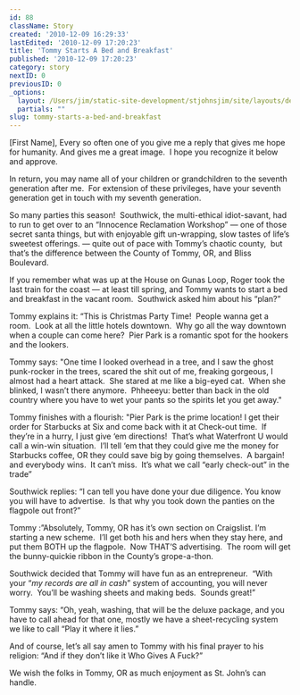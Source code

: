 ```yaml
---
id: 88
className: Story
created: '2010-12-09 16:29:33'
lastEdited: '2010-12-09 17:20:23'
title: 'Tommy Starts A Bed and Breakfast'
published: '2010-12-09 17:20:23'
category: story
nextID: 0
previousID: 0
_options:
  layout: /Users/jim/static-site-development/stjohnsjim/site/layouts/default.static.ttml
  partials: ""
slug: tommy-starts-a-bed-and-breakfast
---
```

<p>[First Name], Every so often one of you give me a reply that gives me hope for humanity. And gives me a great image.&nbsp; I hope you recognize it below and approve.</p>
<p >In return, you may name all of your children or grandchildren to the seventh generation after me.&nbsp; For extension of these privileges, have your seventh generation get in touch with my seventh generation.</p>

<p >So many parties this season!&nbsp; Southwick, the multi-ethical idiot-savant, had to run to get over to an &ldquo;Innocence Reclamation Workshop&rdquo; &mdash; one of those secret santa things, but with enjoyable gift un-wrapping, slow tastes of life&rsquo;s sweetest offerings. &mdash; quite out of pace with Tommy&rsquo;s chaotic county,&nbsp; but that&rsquo;s the difference between the County of Tommy, OR, and Bliss Boulevard.</p>

<p >If you remember what was up at the House on Gunas Loop, Roger took the last train for the coast &mdash; at least till spring, and Tommy wants to start a bed and breakfast in the vacant room.&nbsp; Southwick asked him about his &ldquo;plan?&rdquo;</p>

<p >Tommy explains it: &ldquo;This is Christmas Party Time!&nbsp; People wanna get a room.&nbsp; Look at all the little hotels downtown.&nbsp; Why go all the way downtown when a couple can come here?&nbsp; Pier Park is a romantic spot for the hookers and the lookers.</p>
<p >Tommy says: &quot;One time I looked overhead in a tree, and I saw the ghost punk-rocker in the trees, scared the shit out of me, freaking gorgeous, I almost had a heart attack.&nbsp; She stared at me like a big-eyed cat.&nbsp; When she blinked, I wasn&rsquo;t there anymore.&nbsp; Phheeeyu: better than back in the old country where you have to wet your pants so the spirits let you get away.&quot;</p>

<p >Tommy finishes with a flourish: &quot;Pier Park is the prime location! I get their order for Starbucks at Six and come back with it at Check-out time.&nbsp; If they&rsquo;re in a hurry, I just give &lsquo;em directions!&nbsp; That&rsquo;s what Waterfront U would call a win-win situation.&nbsp; I&rsquo;ll tell &lsquo;em that they could give me the money for Starbucks coffee, OR they could save big by going themselves.&nbsp; A bargain!&nbsp; and everybody wins.&nbsp; It can&rsquo;t miss.&nbsp; It&rsquo;s what we call &ldquo;early check-out&rdquo; in the trade&rdquo;</p>

<p >Southwick replies: &ldquo;I can tell you have done your due diligence. You know you will have to advertise.&nbsp; Is that why you took down the panties on the flagpole out front?&rdquo;</p>

<p >Tommy :&rdquo;Absolutely, Tommy, OR has it&rsquo;s own section on Craigslist. I&rsquo;m starting a new scheme.&nbsp; I&rsquo;ll get both his and hers when they stay here, and put them BOTH up the flagpole.&nbsp; Now THAT&rsquo;S advertising.&nbsp; The room will get the bunny-quickie ribbon in the County&rsquo;s grope-a-thon.</p>

<p >Southwick decided that Tommy will have fun as an entrepreneur.&nbsp; &ldquo;With your &ldquo;<i>my records are all in cash</i>&rdquo; system of accounting, you will never worry.&nbsp; You&rsquo;ll be washing sheets and making beds.&nbsp; Sounds great!&rdquo;</p>

<p >Tommy says: &ldquo;Oh, yeah, washing, that will be the deluxe package, and you have to call ahead for that one, mostly we have a sheet-recycling system we like to call &ldquo;Play it where it lies.&rdquo;</p>

<p >And of course, let&rsquo;s all say amen to Tommy with his final prayer to his religion: &ldquo;And if they don&rsquo;t like it Who Gives A Fuck?&rdquo;</p>

<p >We wish the folks in Tommy, OR as much enjoyment as St. John&rsquo;s can handle.</p>
